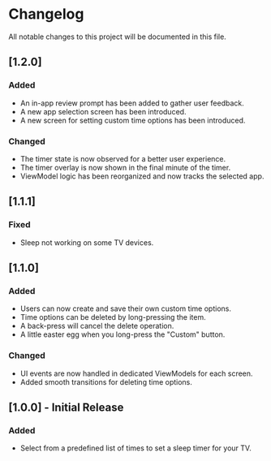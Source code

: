 # Changelog

All notable changes to this project will be documented in this file.

## [1.2.0]

### Added
- An in-app review prompt has been added to gather user feedback.
- A new app selection screen has been introduced.
- A new screen for setting custom time options has been introduced.

### Changed
- The timer state is now observed for a better user experience.
- The timer overlay is now shown in the final minute of the timer.
- ViewModel logic has been reorganized and now tracks the selected app.

## [1.1.1]

### Fixed
- Sleep not working on some TV devices.

## [1.1.0]

### Added
- Users can now create and save their own custom time options.
- Time options can be deleted by long-pressing the item.
- A back-press will cancel the delete operation.
- A little easter egg when you long-press the "Custom" button.

### Changed
- UI events are now handled in dedicated ViewModels for each screen.
- Added smooth transitions for deleting time options.

## [1.0.0] - Initial Release

### Added
- Select from a predefined list of times to set a sleep timer for your TV.
